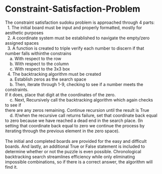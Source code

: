 # Constraint-Satisfaction-Problem
The constraint satisfaction sudoku problem is approached through 4 parts: <br />
	&nbsp;&nbsp;1. The initial board must be input and properly formatted, mostly for aesthetic purposes <br />
	&nbsp;&nbsp;2. A coordinate system must be established to navigate the empty/zero assigned spaces <br />
	&nbsp;&nbsp;3. A function is created to triple verify each number to discern if that number falls withinthe constrains <br />
		&nbsp;&nbsp;&nbsp;&nbsp;a. With respect to the row <br />
		&nbsp;&nbsp;&nbsp;&nbsp;b. With respect to the column <br />
		&nbsp;&nbsp;&nbsp;&nbsp;c. With respect to the 3x3 box <br />
	&nbsp;&nbsp;4. The backtracking algorithm must be created <br />
		&nbsp;&nbsp;&nbsp;&nbsp;a. Establish zeros as the search space <br />
		&nbsp;&nbsp;&nbsp;&nbsp;b. Then, iterate through 1-9, checking to see if a number meets the constraints. <br />
		If it does, place that digit at the coordinates of the zero. <br />
		&nbsp;&nbsp;&nbsp;&nbsp;c. Next, Recursively call the backtracking algorithm which again checks to see if  
		there are any zeros remaining. Continue recursion until the result is True <br />
		&nbsp;&nbsp;&nbsp;&nbsp;d. If/when the recursive call returns failure, set that coordinate back equal to zero because we have reached a dead end in the search place. (In setting that coordinate back equal to zero we continue the process by iterating through the previous element in the zero space). <br />
        <br />
The initial and completed boards are provided for the easy and difficult boards. And lastly, an additional True or False statement is included to determine whether or not the puzzle is even possible. Chronological backtracking search streamlines efficiency while only eliminating impossible	combinations, so if there is a correct answer, the algorithm will find it.  


